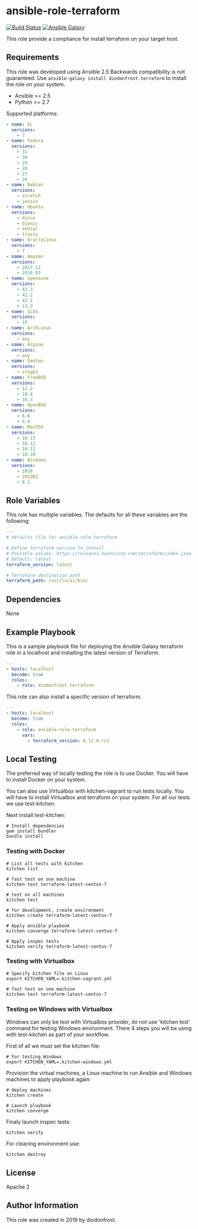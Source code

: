 # ansible-role-terraform

[![Build Status](https://travis-ci.org/diodonfrost/ansible-role-terraform.svg?branch=master)](https://travis-ci.org/diodonfrost/ansible-role-terraform)
[![Ansible Galaxy](https://img.shields.io/badge/galaxy-diodonfrost.terraform-660198.svg)](https://galaxy.ansible.com/diodonfrost/terraform)

This role provide a compliance for install terraform on your target host.

## Requirements

This role was developed using Ansible 2.5 Backwards compatibility is not guaranteed.
Use `ansible-galaxy install diodonfrost.terraform` to install the role on your system.
*   Ansible >= 2.5
*   Python >= 2.7

Supported platforms:

```yaml
- name: EL
  versions:
    - 7
- name: Fedora
  versions:
    - 31
    - 30
    - 29
    - 28
    - 27
    - 26
- name: Debian
  versions:
    - stretch
    - jessie
- name: Ubuntu
  versions:
    - disco
    - bionic
    - xenial
    - trusty
- name: OracleLinux
  versions:
    - 7
- name: Amazon
  versions:
    - 2017.12
    - 2016.03
- name: opensuse
  versions:
    - 42.3
    - 42.2
    - 42.1
    - 13.2
- name: SLES
  versions:
    - 15
- name: ArchLinux
  versions:
    - any
- name: Alpine
  versions:
    - any
- name: Gentoo
  versions:
    - stage3
- name: FreeBSD
  versions:
    - 11.2
    - 10.4
    - 10.3
- name: OpenBSD
  versions:
    - 6.0
    - 6.4
- name: MacOSX
  versions:
    - 10.13
    - 10.12
    - 10.11
    - 10.10
- name: Windows
  versions:
    - 2016
    - 2012R2
    - 8.1
```

## Role Variables

This role has multiple variables. The defaults for all these variables are the following:

```yaml
---
# defaults file for ansible-role-terraform

# Define terraform version to install
# Possible values: https://releases.hashicorp.com/terraform/index.json
# Default: latest
terraform_version: latest

# Terraform destination path
terraform_path: /usr/local/bin/
```

## Dependencies

None

## Example Playbook

This is a sample playbook file for deploying the Ansible Galaxy terraform role in a localhost and installing the latest version of Terraform.

```yaml
---
- hosts: localhost
  become: true
  roles:
    - role: diodonfrost.terraform
```

This role can also install a specific version of terraform.

```yaml
---
- hosts: localhost
  become: true
  roles:
    - role: ansible-role-terraform
      vars:
        - terraform_version: 0.12.0-rc1

```

## Local Testing

The preferred way of locally testing the role is to use Docker. You will have to install Docker on your system.

You can also use Virtualbox with kitchen-vagrant to run tests locally. You will have to install Virtualbox and terraform on your system. For all our tests we use test-kitchen.

Next install test-kitchen:

```shell
# Install dependencies
gem install bundler
bundle install
```

### Testing with Docker

```shell
# List all tests with kitchen
kitchen list

# fast test on one machine
kitchen test terraform-latest-centos-7

# test on all machines
kitchen test

# for development, create environment
kitchen create terraform-latest-centos-7

# Apply ansible playbook
kitchen converge terraform-latest-centos-7

# Apply inspec tests
kitchen verify terraform-latest-centos-7
```

### Testing with Virtualbox

```shell
# Specify kitchen file on Linux
export KITCHEN_YAML=.kitchen-vagrant.yml

# fast test on one machine
kitchen test terraform-latest-centos-7
```

### Testing on Windows with Virtualbox

Windows can only be test with Virtualbox provider, do not use 'kitchen test' command for testing Windows environment. There 4 steps you will be using with test-kitchen as part of your workflow.

First of all we must set the kitchen file:
```shell
# For testing Windows
export KITCHEN_YAML=.kitchen-windows.yml
```

Provision the virtual machines, a Linux machine to run Ansible and Windows machines to apply playbook again:
```shell
# deploy machines
kitchen create

# Launch playbook
kitchen converge
```

Finaly launch inspec tests:
```shell
kitchen verify
```

For cleaning environment use:
```shell
kitchen destroy
```

## License

Apache 2

## Author Information

This role was created in 2019 by diodonfrost.
